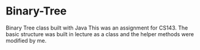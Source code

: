 # Binary-Tree
Binary Tree class built with Java 
This was an assignment for CS143. The basic structure was built in lecture as a class and the helper methods were modified by me.
